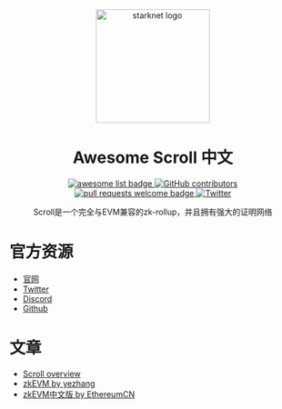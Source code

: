 <div align="center">
  <img alt="starknet logo" src="https://scroll.io/img/logo_with_text.ff8e8db3.png" width="200" >
  <h1 align="center">Awesome Scroll 中文</h1>
  <p align="center">
    <a href="https://github.com/sindresorhus/awesome">
      <img alt="awesome list badge" src="https://cdn.rawgit.com/sindresorhus/awesome/d7305f38d29fed78fa85652e3a63e154dd8e8829/media/badge.svg">
    </a>
    <a href="https://github.com/LuozhuZhang/awesome-scroll-cn/graphs/contributors">
      <img alt="GitHub contributors" src="https://img.shields.io/github/contributors/LuozhuZhang/awesome-scroll-cn">
    </a>
    <a href="http://makeapullrequest.com">
      <img alt="pull requests welcome badge" src="https://img.shields.io/badge/PRs-welcome-brightgreen.svg?style=flat">
    </a>
    <a href="https://twitter.com/Scroll_ZKP">
      <img alt="Twitter" src="https://img.shields.io/twitter/url/https/twitter.com/Scroll_ZKP.svg?style=social&label=Follow @Scroll_ZKP">
    </a>
  </p>

  Scroll是一个完全与EVM兼容的zk-rollup，并且拥有强大的证明网络
</div>

# 官方资源

* [官网](https://scroll.io/)
* [Twitter](https://twitter.com/Scroll_ZKP)
* [Discord](https://discord.com/invite/CNzNVt4Feu)
* [Github](https://github.com/scroll-tech)

# 文章

* [Scroll overview](https://scroll.io/blog/Scroll-Overview)
* [zkEVM by yezhang](https://hackmd.io/@yezhang/S1_KMMbGt)
* [zkEVM中文版 by EthereumCN](https://mirror.xyz/ecn.eth/uFyJGC7OCzzoMAVeGtlxDox4mFzJBh7uiYWVBvgsAgE)
